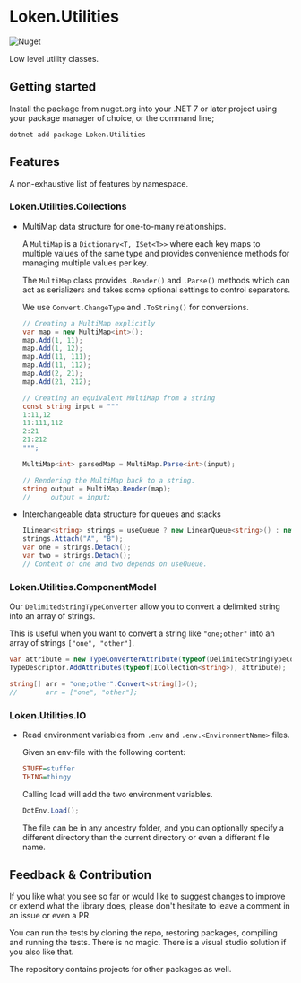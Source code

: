 # Loken.Utilities

![Nuget](https://img.shields.io/nuget/v/Loken.Utilities)

Low level utility classes.


## Getting started

Install the package from nuget.org into your .NET 7 or later project using your package manager of choice, or the command line;

```shell
dotnet add package Loken.Utilities
```


## Features

A non-exhaustive list of features by namespace.

### Loken.Utilities.Collections

* MultiMap data structure for one-to-many relationships.

  A `MultiMap` is a `Dictionary<T, ISet<T>>` where each key maps to multiple values of the same type and provides convenience methods for managing multiple values per key.
  
  The `MultiMap` class provides `.Render()` and `.Parse()` methods which can act as serializers and takes some optional settings to control separators.
  
  We use `Convert.ChangeType` and `.ToString()` for conversions.
  
  ```csharp
  // Creating a MultiMap explicitly
  var map = new MultiMap<int>();
  map.Add(1, 11);
  map.Add(1, 12);
  map.Add(11, 111);
  map.Add(11, 112);
  map.Add(2, 21);
  map.Add(21, 212);
  
  // Creating an equivalent MultiMap from a string
  const string input = """
  1:11,12
  11:111,112
  2:21
  21:212
  """;
  
  MultiMap<int> parsedMap = MultiMap.Parse<int>(input);
  
  // Rendering the MultiMap back to a string.
  string output = MultiMap.Render(map);
  //     output = input;
  ```
  
* Interchangeable data structure for queues and stacks
  ```csharp
  ILinear<string> strings = useQueue ? new LinearQueue<string>() : new LinearStack<string>();
  strings.Attach("A", "B");
  var one = strings.Detach();
  var two = strings.Detach();
  // Content of one and two depends on useQueue.
  ```

### Loken.Utilities.ComponentModel

Our `DelimitedStringTypeConverter` allow you to convert a delimited string into an array of strings.

This is useful when you want to convert a string like `"one;other"` into an array of strings `["one", "other"]`.

```csharp
var attribute = new TypeConverterAttribute(typeof(DelimitedStringTypeConverter));
TypeDescriptor.AddAttributes(typeof(ICollection<string>), attribute);

string[] arr = "one;other".Convert<string[]>();
//       arr = ["one", "other"];
```

### Loken.Utilities.IO

* Read environment variables from `.env` and `.env.<EnvironmentName>` files.

  Given an env-file with the following content:
  ```ini
  STUFF=stuffer
  THING=thingy
  ```
  Calling load will add the two environment variables.
  ```csharp
  DotEnv.Load();
  ```
  The file can be in any ancestry folder, and you can optionally specify a different directory than the current directory or even a different file name.


## Feedback & Contribution

If you like what you see so far or would like to suggest changes to improve or extend what the library does, please don't hesitate to leave a comment in an issue or even a PR.

You can run the tests by cloning the repo, restoring packages, compiling and running the tests. There is no magic. There is a visual studio solution if you also like that.

The repository contains projects for other packages as well.
